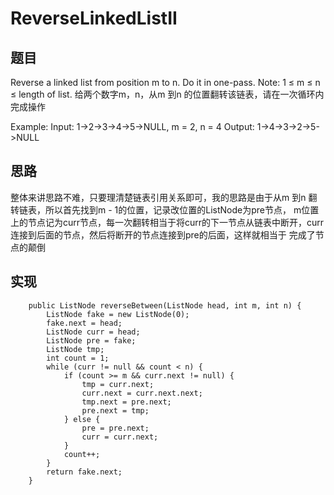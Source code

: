 # ReverseLinkedListII

## 题目
Reverse a linked list from position m to n. Do it in one-pass.
Note: 1 ≤ m ≤ n ≤ length of list.
给两个数字m，n，从m 到n 的位置翻转该链表，请在一次循环内完成操作

Example:
Input: 1->2->3->4->5->NULL, m = 2, n = 4
Output: 1->4->3->2->5->NULL
 
## 思路 
整体来讲思路不难，只要理清楚链表引用关系即可，我的思路是由于从m 到n 翻转链表，所以首先找到m - 1的位置，记录改位置的ListNode为pre节点，
m位置上的节点记为curr节点，每一次翻转相当于将curr的下一节点从链表中断开，curr连接到后面的节点，然后将断开的节点连接到pre的后面，这样就相当于
完成了节点的颠倒

## 实现 
```
    public ListNode reverseBetween(ListNode head, int m, int n) {
        ListNode fake = new ListNode(0);
        fake.next = head;
        ListNode curr = head;
        ListNode pre = fake;
        ListNode tmp;
        int count = 1;
        while (curr != null && count < n) {
            if (count >= m && curr.next != null) {
                tmp = curr.next;
                curr.next = curr.next.next;
                tmp.next = pre.next;
                pre.next = tmp;
            } else {
                pre = pre.next;
                curr = curr.next;
            }
            count++;
        }
        return fake.next;
    }
```
